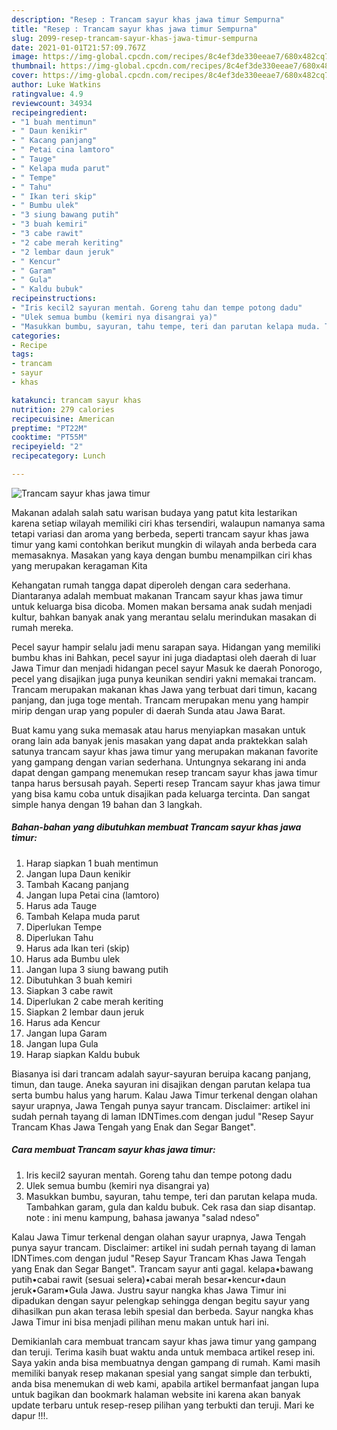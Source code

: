 ```yaml
---
description: "Resep : Trancam sayur khas jawa timur Sempurna"
title: "Resep : Trancam sayur khas jawa timur Sempurna"
slug: 2099-resep-trancam-sayur-khas-jawa-timur-sempurna
date: 2021-01-01T21:57:09.767Z
image: https://img-global.cpcdn.com/recipes/8c4ef3de330eeae7/680x482cq70/trancam-sayur-khas-jawa-timur-foto-resep-utama.jpg
thumbnail: https://img-global.cpcdn.com/recipes/8c4ef3de330eeae7/680x482cq70/trancam-sayur-khas-jawa-timur-foto-resep-utama.jpg
cover: https://img-global.cpcdn.com/recipes/8c4ef3de330eeae7/680x482cq70/trancam-sayur-khas-jawa-timur-foto-resep-utama.jpg
author: Luke Watkins
ratingvalue: 4.9
reviewcount: 34934
recipeingredient:
- "1 buah mentimun"
- " Daun kenikir"
- " Kacang panjang"
- " Petai cina lamtoro"
- " Tauge"
- " Kelapa muda parut"
- " Tempe"
- " Tahu"
- " Ikan teri skip"
- " Bumbu ulek"
- "3 siung bawang putih"
- "3 buah kemiri"
- "3 cabe rawit"
- "2 cabe merah keriting"
- "2 lembar daun jeruk"
- " Kencur"
- " Garam"
- " Gula"
- " Kaldu bubuk"
recipeinstructions:
- "Iris kecil2 sayuran mentah. Goreng tahu dan tempe potong dadu"
- "Ulek semua bumbu (kemiri nya disangrai ya)"
- "Masukkan bumbu, sayuran, tahu tempe, teri dan parutan kelapa muda. Tambahkan garam, gula dan kaldu bubuk. Cek rasa dan siap disantap. note : ini menu kampung, bahasa jawanya &#34;salad ndeso&#34;"
categories:
- Recipe
tags:
- trancam
- sayur
- khas

katakunci: trancam sayur khas 
nutrition: 279 calories
recipecuisine: American
preptime: "PT22M"
cooktime: "PT55M"
recipeyield: "2"
recipecategory: Lunch

---
```



![Trancam sayur khas jawa timur](https://img-global.cpcdn.com/recipes/8c4ef3de330eeae7/680x482cq70/trancam-sayur-khas-jawa-timur-foto-resep-utama.jpg)

Makanan adalah salah satu warisan budaya yang patut kita lestarikan karena setiap wilayah memiliki ciri khas tersendiri, walaupun namanya sama tetapi variasi dan aroma yang berbeda, seperti trancam sayur khas jawa timur yang kami contohkan berikut mungkin di wilayah anda berbeda cara memasaknya. Masakan yang kaya dengan bumbu menampilkan ciri khas yang merupakan keragaman Kita

Kehangatan rumah tangga dapat diperoleh dengan cara sederhana. Diantaranya adalah membuat makanan Trancam sayur khas jawa timur untuk keluarga bisa dicoba. Momen makan bersama anak sudah menjadi kultur, bahkan banyak anak yang merantau selalu merindukan masakan di rumah mereka.

Pecel sayur hampir selalu jadi menu sarapan saya. Hidangan yang memiliki bumbu khas ini Bahkan, pecel sayur ini juga diadaptasi oleh daerah di luar Jawa Timur dan menjadi hidangan pecel sayur Masuk ke daerah Ponorogo, pecel yang disajikan juga punya keunikan sendiri yakni memakai trancam. Trancam merupakan makanan khas Jawa yang terbuat dari timun, kacang panjang, dan juga toge mentah. Trancam merupakan menu yang hampir mirip dengan urap yang populer di daerah Sunda atau Jawa Barat.

Buat kamu yang suka memasak atau harus menyiapkan masakan untuk orang lain ada banyak jenis masakan yang dapat anda praktekkan salah satunya trancam sayur khas jawa timur yang merupakan makanan favorite yang gampang dengan varian sederhana. Untungnya sekarang ini anda dapat dengan gampang menemukan resep trancam sayur khas jawa timur tanpa harus bersusah payah.
Seperti resep Trancam sayur khas jawa timur yang bisa kamu coba untuk disajikan pada keluarga tercinta. Dan sangat simple hanya dengan 19 bahan dan 3 langkah.


<!--inarticleads1-->

##### Bahan-bahan yang dibutuhkan membuat Trancam sayur khas jawa timur:

1. Harap siapkan 1 buah mentimun
1. Jangan lupa  Daun kenikir
1. Tambah  Kacang panjang
1. Jangan lupa  Petai cina (lamtoro)
1. Harus ada  Tauge
1. Tambah  Kelapa muda parut
1. Diperlukan  Tempe
1. Diperlukan  Tahu
1. Harus ada  Ikan teri (skip)
1. Harus ada  Bumbu ulek
1. Jangan lupa 3 siung bawang putih
1. Dibutuhkan 3 buah kemiri
1. Siapkan 3 cabe rawit
1. Diperlukan 2 cabe merah keriting
1. Siapkan 2 lembar daun jeruk
1. Harus ada  Kencur
1. Jangan lupa  Garam
1. Jangan lupa  Gula
1. Harap siapkan  Kaldu bubuk


Biasanya isi dari trancam adalah sayur-sayuran beruipa kacang panjang, timun, dan tauge. Aneka sayuran ini disajikan dengan parutan kelapa tua serta bumbu halus yang harum. Kalau Jawa Timur terkenal dengan olahan sayur urapnya, Jawa Tengah punya sayur trancam. Disclaimer: artikel ini sudah pernah tayang di laman IDNTimes.com dengan judul &#34;Resep Sayur Trancam Khas Jawa Tengah yang Enak dan Segar Banget&#34;. 

<!--inarticleads2-->

##### Cara membuat  Trancam sayur khas jawa timur:

1. Iris kecil2 sayuran mentah. Goreng tahu dan tempe potong dadu
1. Ulek semua bumbu (kemiri nya disangrai ya)
1. Masukkan bumbu, sayuran, tahu tempe, teri dan parutan kelapa muda. Tambahkan garam, gula dan kaldu bubuk. Cek rasa dan siap disantap. note : ini menu kampung, bahasa jawanya &#34;salad ndeso&#34;


Kalau Jawa Timur terkenal dengan olahan sayur urapnya, Jawa Tengah punya sayur trancam. Disclaimer: artikel ini sudah pernah tayang di laman IDNTimes.com dengan judul &#34;Resep Sayur Trancam Khas Jawa Tengah yang Enak dan Segar Banget&#34;. Trancam sayur anti gagal. kelapa•bawang putih•cabai rawit (sesuai selera)•cabai merah besar•kencur•daun jeruk•Garam•Gula Jawa. Justru sayur nangka khas Jawa Timur ini dipadukan dengan sayur pelengkap sehingga dengan begitu sayur yang dihasilkan pun akan terasa lebih spesial dan berbeda. Sayur nangka khas Jawa Timur ini bisa menjadi pilihan menu makan untuk hari ini. 

Demikianlah cara membuat trancam sayur khas jawa timur yang gampang dan teruji. Terima kasih buat waktu anda untuk membaca artikel resep ini. Saya yakin anda bisa membuatnya dengan gampang di rumah. Kami masih memiliki banyak resep makanan spesial yang sangat simple dan terbukti, anda bisa menemukan di web kami, apabila artikel bermanfaat jangan lupa untuk bagikan dan bookmark halaman website ini karena akan banyak update terbaru untuk resep-resep pilihan yang terbukti dan teruji. Mari ke dapur !!!. 

